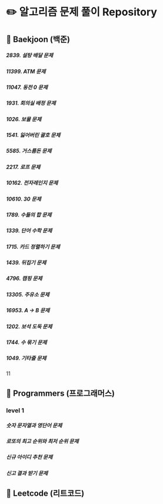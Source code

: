# :pencil2: 알고리즘 문제 풀이 Repository

## :blue_book: Baekjoon (백준)
##### 2839. 설탕 배달 문제
##### 11399. ATM 문제
##### 11047. 동전 0 문제
##### 1931. 회의실 배정 문제
##### 1026. 보물 문제
##### 1541. 잃어버린 괄호 문제
##### 5585. 거스름돈 문제
##### 2217. 로프 문제
##### 10162. 전자레인지 문제
##### 10610. 30 문제
##### 1789. 수들의 합 문제
##### 1339. 단어 수학 문제
##### 1715. 카드 정렬하기 문제
##### 1439. 뒤집기 문제
##### 4796. 캠핑 문제
##### 13305. 주유소 문제
##### 16953. A -> B 문제
##### 1202. 보석 도둑 문제
##### 1744. 수 묶기 문제
##### 1049. 기타줄 문제

11
## :blue_book: Programmers (프로그래머스)
### level 1
##### 숫자 문자열과 영단어 문제
##### 로또의 최고 순위와 최저 순위 문제
##### 신규 아이디 추천 문제
##### 신고 결과 받기 문제

## :blue_book: Leetcode (리트코드)



